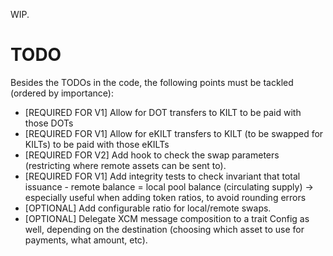 WIP.

# TODO

Besides the TODOs in the code, the following points must be tackled (ordered by importance):
* [REQUIRED FOR V1] Allow for DOT transfers to KILT to be paid with those DOTs
* [REQUIRED FOR V1] Allow for eKILT transfers to KILT (to be swapped for KILTs) to be paid with those eKILTs
* [REQUIRED FOR V2] Add hook to check the swap parameters (restricting where remote assets can be sent to).
* [REQUIRED FOR V1] Add integrity tests to check invariant that total issuance - remote balance = local pool balance (circulating supply) -> especially useful when adding token ratios, to avoid rounding errors
* [OPTIONAL] Add configurable ratio for local/remote swaps.
* [OPTIONAL] Delegate XCM message composition to a trait Config as well, depending on the destination (choosing which asset to use for payments, what amount, etc).
